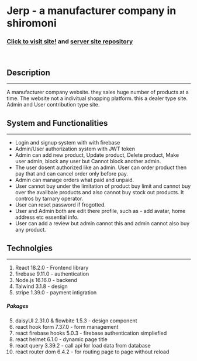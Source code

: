 # Jerp - a manufacturer company in shiromoni
### [Click to visit site!](https://jerpmanufacturer-osama.netlify.app/) and [server site repository](https://github.com/osama2kabdullah/jerp-server)
<br/>

## Description
---
A manufacturer company website. they sales huge number of products at a time. The website not a indivitual shopping platform. this a dealer type site. Admin and User contribution type site.
<br/>

## System and Functionalities 
---
* Login and signup system with with firebase 
* Admin/User authorization system with JWT token
* Admin can add new product, Update product, Delete product, Make user admin, block any user but Cannot block another admin.
* The user dosent authorized like an admin. User can order product then pay that and can cancel order only before pay.
* Admin can manage orders what paid and unpaid.
* User cannot buy under the limitation of product buy limit and cannot buy over the availbale products and also cannot buy stock out products. It contros by tarnary operator.
* User can reset password if frogotted.
* User and Admin both are edit there profile, such as - add avatar, home address etc essential info. 
* User can add a review but admin cannot this and admin cannot also buy any product.

## Technolgies
---
1. React 18.2.0 - Frontend library
2. firebase 9.11.0 - authentication
3. Node.js 16.16.0 - backend
3. Talwind 3.1.8 - design
4. stripe 1.39.0 - payment intigration
##### Pakages
5. daisyUI 2.31.0 & flowbite 1.5.3 - design component
6. react hook form 7.37.0 - form management
7. react firebase hooks 5.0.3 - firebase authentication simpliefied
8. react helmet 6.1.0 - dynamic page title
9. react query 3.39.2 - call api for load data from database
10. react router dom 6.4.2 - for routing page to page without reload
